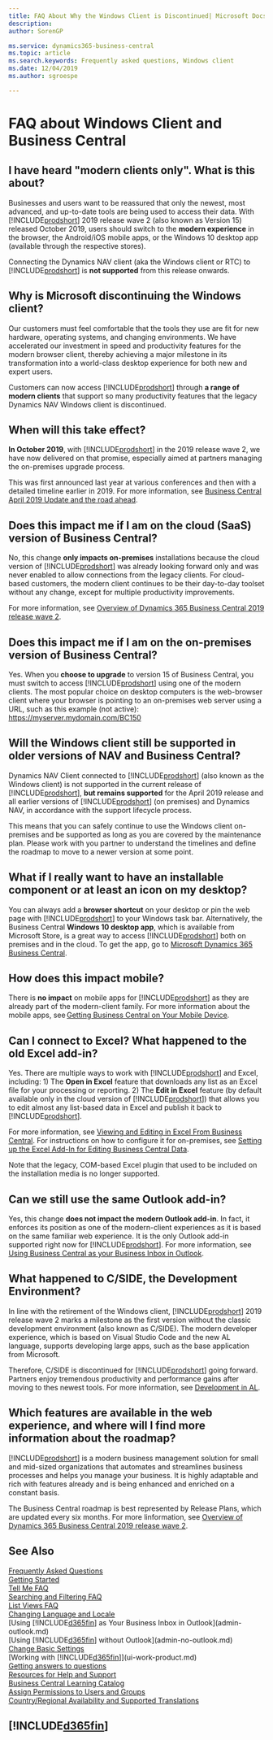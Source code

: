 ```yaml
---
title: FAQ About Why the Windows Client is Discontinued| Microsoft Docs
description:
author: SorenGP

ms.service: dynamics365-business-central
ms.topic: article
ms.search.keywords: Frequently asked questions, Windows client
ms.date: 12/04/2019
ms.author: sgroespe

---
```

# FAQ about Windows Client and Business Central

## I have heard "modern clients only". What is this about?  
Businesses and users want to be reassured that only the newest, most advanced, and up-to-date tools are being used to access their data. With [!INCLUDE[prodshort](includes/prodshort.md)] 2019 release wave 2 (also known as Version 15) released October 2019, users should switch to the **modern experience** in the browser, the Android/iOS mobile apps, or the Windows 10 desktop app (available through the respective stores).

Connecting the Dynamics NAV client (aka the Windows client or RTC) to [!INCLUDE[prodshort](includes/prodshort.md)] is **not supported** from this release onwards.

## Why is Microsoft discontinuing the Windows client?
Our customers must feel comfortable that the tools they use are fit for new hardware, operating systems, and changing environments. We have accelerated our investment in speed and productivity features for the modern browser client, thereby achieving a major milestone in its transformation into a world-class desktop experience for both new and expert users.

Customers can now access [!INCLUDE[prodshort](includes/prodshort.md)] through **a range of modern clients** that support so many productivity features that the legacy Dynamics NAV Windows client is discontinued.  

## When will this take effect?
**In October 2019**, with [!INCLUDE[prodshort](includes/prodshort.md)] in the 2019 release wave 2, we have now delivered on that promise, especially aimed at partners managing the on-premises upgrade process.

This was first announced last year at various conferences and then with a detailed timeline earlier in 2019. For more information, see [Business Central April 2019 Update and the road ahead](https://community.dynamics.com/business/b/businesscentraldevitpro/posts/business-central-april-2019-release).

## Does this impact me if I am on the cloud (SaaS) version of Business Central?
No, this change **only impacts on-premises** installations because the cloud version of [!INCLUDE[prodshort](includes/prodshort.md)] was already looking forward only and was never enabled to allow connections from the legacy clients. For cloud-based customers, the modern client continues to be their day-to-day toolset without any change, except for multiple productivity improvements.

For more information, see [Overview of Dynamics 365 Business Central 2019 release wave 2](/dynamics365-release-plan/2019wave2/dynamics365-business-central/).

## Does this impact me if I am on the on-premises version of Business Central?
Yes. When you **choose to upgrade** to version 15 of Business Central, you must switch to access [!INCLUDE[prodshort](includes/prodshort.md)] using one of the modern clients. The most popular choice on desktop computers is the web-browser client where your browser is pointing to an on-premises web server using a URL, such as this example (not active): https://myserver.mydomain.com/BC150   

## Will the Windows client still be supported in older versions of NAV and Business Central?
Dynamics NAV Client connected to [!INCLUDE[prodshort](includes/prodshort.md)] (also known as the Windows client) is not supported in the current release of [!INCLUDE[prodshort](includes/prodshort.md)], **but remains supported** for the April 2019 release and all earlier versions of [!INCLUDE[prodshort](includes/prodshort.md)] (on premises) and Dynamics NAV, in accordance with the support lifecycle process.

This means that you can safely continue to use the Windows client on-premises and be supported as long as you are covered by the maintenance plan. Please work with you partner to understand the timelines and define the roadmap to move to a newer version at some point.

## What if I really want to have an installable component or at least an icon on my desktop?
You can always add a **browser shortcut** on your desktop or pin the web page with [!INCLUDE[prodshort](includes/prodshort.md)] to your Windows task bar. Alternatively, the Business Central **Windows 10 desktop app**, which is available from Microsoft Store, is a great way to access [!INCLUDE[prodshort](includes/prodshort.md)] both on premises and in the cloud. To get the app, go to [Microsoft Dynamics 365 Business Central](https://www.microsoft.com/en-gb/p/microsoft-dynamics-365-business-central/9nblggh4ql79?rtc=1&activetab=pivot:overviewtab).

## How does this impact mobile?
There is **no impact** on mobile apps for [!INCLUDE[prodshort](includes/prodshort.md)] as they are already part of the modern-client family. For more information about the mobile apps, see [Getting Business Central on Your Mobile Device](install-mobile-app.md).  

## Can I connect to Excel? What happened to the old Excel add-in?
Yes. There are multiple ways to work with [!INCLUDE[prodshort](includes/prodshort.md)] and Excel, including: 1) The **Open in Excel** feature that downloads any list as an Excel file for your processing or reporting. 2) The **Edit in Excel** feature (by default available only in the cloud version of [!INCLUDE[prodshort](includes/prodshort.md)]) that allows you to edit almost any list-based data in Excel and publish it back to [!INCLUDE[prodshort](includes/prodshort.md)].

For more information, see [Viewing and Editing in Excel From Business Central](/across-work-with-excel.md). For instructions on how to configure it for on-premises, see [Setting up the Excel Add-In for Editing Business Central Data](/dynamics365/business-central/dev-itpro/administration/configuring-excel-addin).

Note that the legacy, COM-based Excel plugin that used to be included on the installation media is no longer supported.

## Can we still use the same Outlook add-in?
Yes, this change **does not impact the modern Outlook add-in**. In fact, it enforces its position as one of the modern-client experiences as it is based on the same familiar web experience. It is the only Outlook add-in supported right now for [!INCLUDE[prodshort](includes/prodshort.md)]. For more information, see [Using Business Central as your Business Inbox in Outlook](admin-outlook.md).

## What happened to C/SIDE, the Development Environment?
In line with the retirement of the Windows client, [!INCLUDE[prodshort](includes/prodshort.md)] 2019 release wave 2 marks a milestone as the first version without the classic development environment (also known as C/SIDE). The modern developer experience, which is based on Visual Studio Code and the new AL language, supports developing large apps, such as the base application from Microsoft.

Therefore, C/SIDE is discontinued for [!INCLUDE[prodshort](includes/prodshort.md)] going forward. Partners enjoy tremendous productivity and performance gains after moving to thes newest tools. For more information, see [Development in AL](/dynamics365/business-central/dev-itpro/developer/devenv-dev-overview).

## Which features are available in the web experience, and where will I find more information about the roadmap?
[!INCLUDE[prodshort](includes/prodshort.md)] is a modern business management solution for small and mid-sized organizations that automates and streamlines business processes and helps you manage your business. It is highly adaptable and rich with features already and is being enhanced and enriched on a constant basis.

The Business Central roadmap is best represented by Release Plans, which are updated every six months. For more linformation, see [Overview of Dynamics 365 Business Central 2019 release wave 2](/dynamics365-release-plan/2019wave2/dynamics365-business-central/).

## See Also
[Frequently Asked Questions](across-faq.md)  
[Getting Started](product-get-started.md)  
[Tell Me FAQ](ui-search-faq.md)  
[Searching and Filtering FAQ](ui-search-filter-faq.md)  
[List Views FAQ](ui-views-faq.md)  
[Changing Language and Locale](about-locale-language.md)  
[Using [!INCLUDE[d365fin](includes/d365fin_md.md)] as Your Business Inbox in Outlook](admin-outlook.md)  
[Using [!INCLUDE[d365fin](includes/d365fin_md.md)] without Outlook](admin-no-outlook.md)  
[Change Basic Settings](ui-change-basic-settings.md)  
[Working with [!INCLUDE[d365fin](includes/d365fin_md.md)]](ui-work-product.md)  
[Getting answers to questions](product-get-started.md#getting-answers-to-questions)  
[Resources for Help and Support](product-help-and-support.md)  
[Business Central Learning Catalog](readiness/readiness-learning-catalog.md)  
[Assign Permissions to Users and Groups](ui-define-granular-permissions.md)  
[Country/Regional Availability and Supported Translations](/dynamics365/business-central/dev-itpro/compliance/apptest-countries-and-translations?toc=/dynamics365/business-central/toc.json)  

## [!INCLUDE[d365fin](includes/free_trial_md.md)]  
